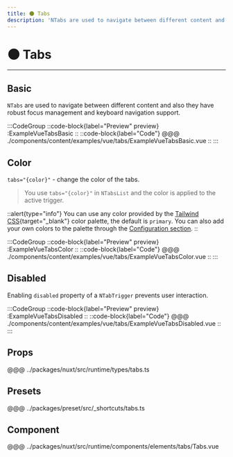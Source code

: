 ```yaml
---
title: 🌑 Tabs
description: 'NTabs are used to navigate between different content and also they have robust focus management and keyboard navigation support.'
---
```


# 🌑 Tabs

---

## Basic

`NTabs` are used to navigate between different content and also they have robust focus management and keyboard navigation support.

:::CodeGroup
::code-block{label="Preview" preview}
  :ExampleVueTabsBasic
::
::code-block{label="Code"}
@@@ ./components/content/examples/vue/tabs/ExampleVueTabsBasic.vue
::
:::

## Color

`tabs="{color}"` - change the color of the tabs.

> You use `tabs="{color}"` in `NTabsList` and the color is applied to the active trigger.

::alert{type="info"}
You can use any color provided by the [Tailwind CSS](https://tailwindcss.com/docs/customizing-colors){target="_blank"} color palette, the default is `primary`. You can also add your own colors to the palette through the [Configuration section](/getting-started/configuration).
::

:::CodeGroup
::code-block{label="Preview" preview}
  :ExampleVueTabsColor
::
::code-block{label="Code"}
@@@ ./components/content/examples/vue/tabs/ExampleVueTabsColor.vue
::
:::

## Disabled

Enabling `disabled` property of a `NTabTrigger` prevents user interaction.

:::CodeGroup
::code-block{label="Preview" preview}
  :ExampleVueTabsDisabled
::
::code-block{label="Code"}
@@@ ./components/content/examples/vue/tabs/ExampleVueTabsDisabled.vue
::
:::


## Props
@@@ ../packages/nuxt/src/runtime/types/tabs.ts

## Presets
@@@ ../packages/preset/src/_shortcuts/tabs.ts

## Component
@@@ ../packages/nuxt/src/runtime/components/elements/tabs/Tabs.vue
